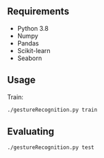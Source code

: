 
## Requirements

- Python 3.8
- Numpy
- Pandas
- Scikit-learn
- Seaborn

## Usage

Train:

```bash
./gestureRecognition.py train
```

## Evaluating

```bash
./gestureRecognition.py test
```
